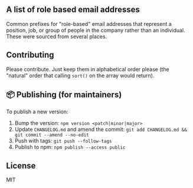 ## A list of role based email addresses

Common prefixes for "role-based" email addresses that represent a position, job, or group of people in the company rather than an individual. These were sourced from several places.

## Contributing

Please contribute. Just keep them in alphabetical order please (the "natural" order that calling `sort()` on the array would return).

## 📦 Publishing (for maintainers)

To publish a new version:

1. Bump the version:
   `npm version <patch|minor|major>`
2. Update `CHANGELOG.md` and amend the commit:
   `git add CHANGELOG.md && git commit --amend --no-edit`
3. Push with tags:
   `git push --follow-tags`
4. Publish to npm:
   `npm publish --access public`

## License

MIT
